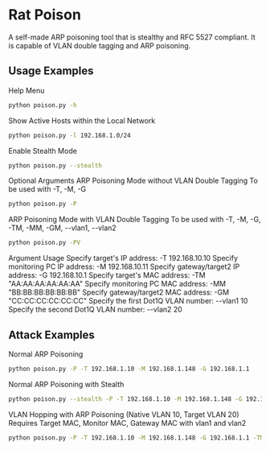 # Rat Poison

A self-made ARP poisoning tool that is stealthy and RFC 5527 compliant. It is capable of VLAN double tagging and ARP poisoning.

## Usage Examples

Help Menu
```bash
python poison.py -h
```

Show Active Hosts within the Local Network
```bash
python poison.py -l 192.168.1.0/24
```
Enable Stealth Mode
```bash
python poison.py --stealth
```
Optional Arguments
ARP Poisoning Mode without VLAN Double Tagging
To be used with -T, -M, -G

```bash
python poison.py -P
```
ARP Poisoning Mode with VLAN Double Tagging
To be used with -T, -M, -G, -TM, -MM, -GM, --vlan1, --vlan2

```bash
python poison.py -PV
```
Argument Usage
Specify target's IP address: -T 192.168.10.10
Specify monitoring PC IP address: -M 192.168.10.11
Specify gateway/target2 IP address: -G 192.168.10.1
Specify target's MAC address: -TM "AA:AA:AA:AA:AA:AA"
Specify monitoring PC MAC address: -MM "BB:BB:BB:BB:BB:BB"
Specify gateway/target2 MAC address: -GM "CC:CC:CC:CC:CC:CC"
Specify the first Dot1Q VLAN number: --vlan1 10
Specify the second Dot1Q VLAN number: --vlan2 20

## Attack Examples

Normal ARP Poisoning
```bash
python poison.py -P -T 192.168.1.10 -M 192.168.1.148 -G 192.168.1.1
```

Normal ARP Poisoning with Stealth
```bash
python poison.py --stealth -P -T 192.168.1.10 -M 192.168.1.148 -G 192.168.1.1
```

VLAN Hopping with ARP Poisoning (Native VLAN 10, Target VLAN 20)
Requires Target MAC, Monitor MAC, Gateway MAC with vlan1 and vlan2
```bash
python poison.py -P -T 192.168.1.10 -M 192.168.1.148 -G 192.168.1.1 -TM "AA:AA:AA:AA:AA:AA" -MM "BB:BB:BB:BB:BB:BB" -GM "CC:CC:CC:CC:CC:CC" --vlan1 10 --vlan2 20
```











<!-- 

# Rat Poison
Self-made ARP poisoning tool. <br/>
Stealthy.<br/>
RFC 5527 Compliant.<br/>
capable of vlan double tagging + arp poison.<br/>

### Usage
#### Help Menu 
```
python poison.py -h                 
```

#### Shows all active host within the local network using ARP Broadcast
```
python poison.py -l 192.168.1.0/24  
```

#### Prevents host machine from being discovered
```
python poison.py --stealth
```


###Options Arguments
ARP poisoning mode without VLAN double tagging<br>
**\*To be used with -T, -M, -G**
```
python poison.py -P                                   
```
ARP poisoning mode with VLAN double tagging<br>
**\*To be used with -T, -M, -G, -TM, -MM, -GM --vlan1 --vlan2**
```
python poison.py -PV
```

#### Arguments Usage
Specify target’s IP address
```
-T 192.168.10.10
```

Specify monitoring PC IP address
```
-M 192.168.10.11
```

Specify gateway/target2 IP address
```
-G 192.168.10.1
```

To specify target’s MAC address
```
-TM “AA:AA:AA:AA:AA:AA”
```

Specify monitoring PC MAC address
```
-MM “BB:BB:BB:BB:BB:BB”
```

Specify gateway/target2 MAC address
```
-GM “CC:CC:CC:CC:CC:CC”
```

To specify the first Dot1Q VLAN number
```
--vlan1 10
```

To specify second Dot1Q VLAN number
```
--vlan2 20
```


###Attacks Usages
#### Nommal ARP Poisoning
```
python poison.py -P -T 192.168.1.10 -M 192.168.1.148 -G 192.168.1.1
```

#### Nommal ARP Poisoning with stealth
```
python poison.py --stealth -P -T 192.168.1.10 -M 192.168.1.148 -G 192.168.1.1
```

#### VLAN Hopping with ARP Poisoning (Native VLAN 10, Target VLAN 20)
\* Requires Target MAC, Monitor MAC,Gateway MAC with vlan1 and vlan2

```
python poison.py -P -T 192.168.1.10 -M 192.168.1.148 -G 192.168.1.1 -TM "AA:AA:AA:AA:AA:AA" -MM "BB:BB:BB:BB:BB:BB" -GM "CC:CC:CC:CC:CC:CC" --vlan1 10 --vlan2 20
```


                                                 
 -->